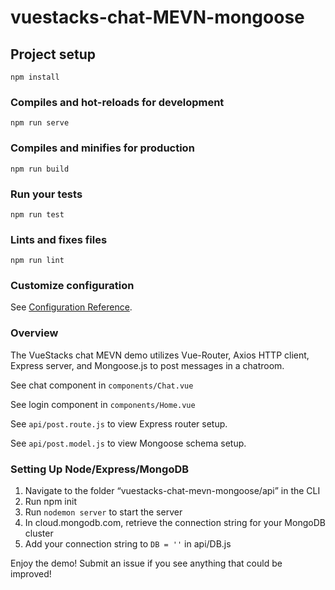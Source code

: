 # vuestacks-chat-MEVN-mongoose

## Project setup
```
npm install
```

### Compiles and hot-reloads for development
```
npm run serve
```

### Compiles and minifies for production
```
npm run build
```

### Run your tests
```
npm run test
```

### Lints and fixes files
```
npm run lint
```

### Customize configuration
See [Configuration Reference](https://cli.vuejs.org/config/).

### Overview

The VueStacks chat MEVN demo utilizes Vue-Router, Axios HTTP client, Express server, and Mongoose.js to post messages in a chatroom. 

See chat component in ```components/Chat.vue```

See login component in ```components/Home.vue```

See ```api/post.route.js``` to view Express router setup.

See ```api/post.model.js``` to view Mongoose schema setup.

### Setting Up Node/Express/MongoDB

1) Navigate to the folder “vuestacks-chat-mevn-mongoose/api” in the CLI
2) Run npm init
3) Run ```nodemon server``` to start the server
4) In cloud.mongodb.com, retrieve the connection string for your MongoDB cluster
5) Add your connection string to ```DB = ''``` in api/DB.js

Enjoy the demo! Submit an issue if you see anything that could be improved!

